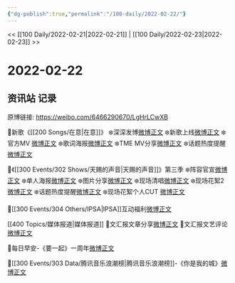 ```yaml
---
{"dg-publish":true,"permalink":"/100-daily/2022-02-22/"}
---
```



<< [[100 Daily/2022-02-21\|2022-02-21]] | [[100 Daily/2022-02-23\|2022-02-23]] >>

# 2022-02-22

## 资讯站 记录

原博链接: https://weibo.com/6466290670/LgHrLCwXB

🌟新歌《[[200 Songs/在意\|在意]]》
❄️深深发博[微博正文](https://m.weibo.cn/6466290670/4739629548310647)
❄️新歌上线[微博正文](https://m.weibo.cn/6466290670/4739615821401328)
❄️官方MV [微博正文](https://m.weibo.cn/6466290670/4739615175741589)
❄️歌词海报[微博正文](https://m.weibo.cn/6466290670/4739622611192588)
❄️TME MV分享[微博正文](https://m.weibo.cn/6466290670/4739736180100843)
❄️话题热度提醒[微博正文](https://m.weibo.cn/6466290670/4739661966869174)

🌟《[[300 Events/302 Shows/天赐的声音\|天赐的声音]]》第三季
❄️阵容官宣[微博正文](https://m.weibo.cn/6466290670/4739731046534999)
❄️单人海报[微博正文](https://m.weibo.cn/6466290670/4739812550509107)
❄️图片分享[微博正文](https://m.weibo.cn/6466290670/4739772939502643)
❄️现场清唱[微博正文](https://m.weibo.cn/6466290670/4739756208424983)
❄️现场花絮2 [微博正文](https://m.weibo.cn/6466290670/4739770880886650)
❄️话题热度提醒[微博正文](https://m.weibo.cn/6466290670/4739779079703956)
❄️现场花絮个人CUT [微博正文](https://m.weibo.cn/6466290670/4739768917167038)

🌟[[300 Events/304 Others/IPSA\|IPSA]]互动福利[微博正文](https://m.weibo.cn/6466290670/4739708774519135)

[[400 Topics/媒体报道\|媒体报道]]
🌟文汇报文章分享[微博正文](https://m.weibo.cn/6466290670/4739707592245607)
🌟文汇报文艺评论[微博正文](https://m.weibo.cn/6466290670/4739769161225663)

🌟每日早安-《要一起》一周年[微博正文](https://m.weibo.cn/6466290670/4739582955096500)

🌟[[300 Events/303 Data/腾讯音乐浪潮榜\|腾讯音乐浪潮榜]]-《你是我的城》[微博正文](https://m.weibo.cn/6466290670/4739659273344055)
